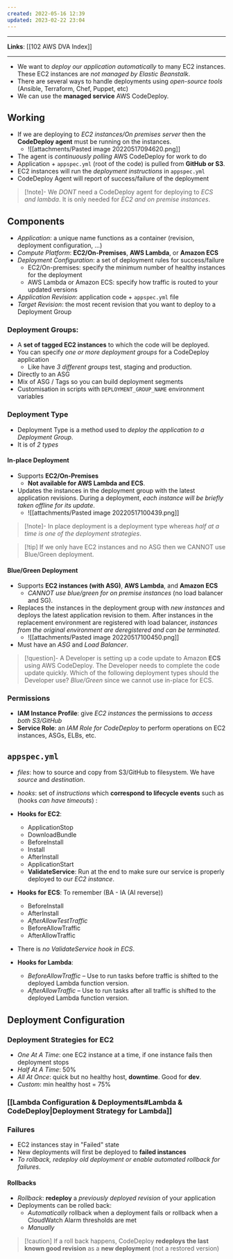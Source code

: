 ```yaml
---
created: 2022-05-16 12:39
updated: 2023-02-22 23:04
---
```

---
**Links**: [[102 AWS DVA Index]]

---
- We want to *deploy our application automatically* to many EC2 instances. These EC2 instances are *not managed by Elastic Beanstalk*.
- There are several ways to handle deployments using *open-source tools* (Ansible, Terraform, Chef, Puppet, etc)
- We can use the **managed service** AWS CodeDeploy.

## Working
- If we are deploying to *EC2 instances/On premises server* then the **CodeDeploy agent** must be running on the instances.
	- ![[attachments/Pasted image 20220517094620.png]]
- The agent is *continuously polling* AWS CodeDeploy for work to do 
- Application + `appspec.yml` (root of the code) is pulled from **GitHub or S3**.
- EC2 instances will run the *deployment instructions* in `appspec.yml`
- CodeDeploy Agent will report of success/failure of the deployment

> [!note]- We *DONT* need a CodeDeploy agent for deploying to *ECS and lambda*.
> It is only needed for *EC2 and on premise instances*.

## Components
- *Application*: a unique name functions as a container (revision, deployment configuration, ...)
- *Compute Platform*: **EC2/On-Premises**, **AWS Lambda**, or **Amazon ECS**
- *Deployment Configuration*: a set of deployment rules for success/failure
	- EC2/On-premises: specify the minimum number of healthy instances for the deployment
	- AWS Lambda or Amazon ECS: specify how traffic is routed to your updated versions
- *Application Revision*: application code + `appspec.yml` file
- *Target Revision*: the most recent revision that you want to deploy to a Deployment Group

### Deployment Groups:
- A **set of tagged EC2 instances** to which the code will be deployed.
- You can specify *one or more deployment groups* for a CodeDeploy application
	- Like have *3 different groups* test, staging and production.
- Directly to an ASG
- Mix of ASG / Tags so you can build deployment segments
- Customisation in scripts with `DEPLOYMENT_GROUP_NAME` environment variables

### Deployment Type
- Deployment Type is a method used to *deploy the application to a Deployment Group*. 
- It is of *2 types*

#### In-place Deployment
- Supports **EC2/On-Premises**
	- **Not available for AWS Lambda and ECS**.
- Updates the instances in the deployment group with the latest application revisions. During a deployment, *each instance will be briefly taken offline for its update*.
	- ![[attachments/Pasted image 20220517100439.png]]

> [!note]- In place deployment is a deployment type whereas *half at a time is one of the deployment strategies*.

> [!tip] If we only have EC2 instances and no ASG then we CANNOT use Blue/Green deployment.

#### Blue/Green Deployment
- Supports **EC2 instances (with ASG)**, **AWS Lambda**, and **Amazon ECS**
	- *CANNOT use blue/green for on premise instances* (no load balancer and SG).
- Replaces the instances in the deployment group with *new instances* and deploys the latest application revision to them. After instances in the replacement environment are registered with load balancer, *instances from the original environment are deregistered and can be terminated*. 
	- ![[attachments/Pasted image 20220517100450.png]]
- Must have an *ASG* and *Load Balancer*.

> [!question]- A Developer is setting up a code update to Amazon **ECS** using AWS CodeDeploy. The Developer needs to complete the code update quickly. Which of the following deployment types should the Developer use?
> *Blue/Green* since we cannot use in-place for ECS.

### Permissions
- **IAM Instance Profile**: give *EC2 instances* the permissions to *access both S3/GitHub*
- **Service Role**: an *IAM Role for CodeDeploy* to perform operations on EC2 instances, ASGs, ELBs, etc.

## `appspec.yml`
- *files*: how to source and copy from S3/GitHub to filesystem. We have *source* and *destination*.
- *hooks*: set of *instructions* which **correspond to lifecycle events** such as (hooks *can have timeouts*) :
- **Hooks for EC2**:
	- ApplicationStop
	- DownloadBundle
	- Beforelnstall
	- Install
	- Afterlnstall
	- ApplicationStart
	- **ValidateService**: Run at the end to make sure our service is properly deployed to our *EC2 instance*.

- **Hooks for ECS**: To remember (BA - IA (AI reverse))
	- BeforeInstall 
	- AfterInstall 
	- *AfterAllowTestTraffic* 
	- BeforeAllowTraffic 
	- AfterAllowTraffic
- There is *no ValidateService hook in ECS*.

- **Hooks for Lambda**: 
	- *BeforeAllowTraffic* – Use to run tasks before traffic is shifted to the deployed Lambda function version.
	- *AfterAllowTraffic* – Use to run tasks after all traffic is shifted to the deployed Lambda function version.

## Deployment Configuration
### Deployment Strategies for EC2
- *One At A Time*: one EC2 instance at a time, if one instance fails then deployment stops
- *Half At A Time*: 50%
- *All At Once*: quick but no healthy host, **downtime**. Good for **dev**.
- *Custom*: min healthy host = 75%

### [[Lambda Configuration & Deployments#Lambda & CodeDeploy|Deployment Strategy for Lambda]]

### Failures
- EC2 instances stay in "Failed" state
- New deployments will first be deployed to **failed instances**
- *To rollback, redeploy old deployment or enable automated rollback for failures*.

#### Rollbacks
- *Rollback*: **redeploy** a *previously deployed revision* of your application
- Deployments can be rolled back:
	- *Automatically* rollback when a deployment fails or rollback when a CloudWatch Alarm thresholds are met
	- *Manually*

> [!caution] If a roll back happens, CodeDeploy **redeploys the last known good revision** as a **new deployment** (not a restored version)
